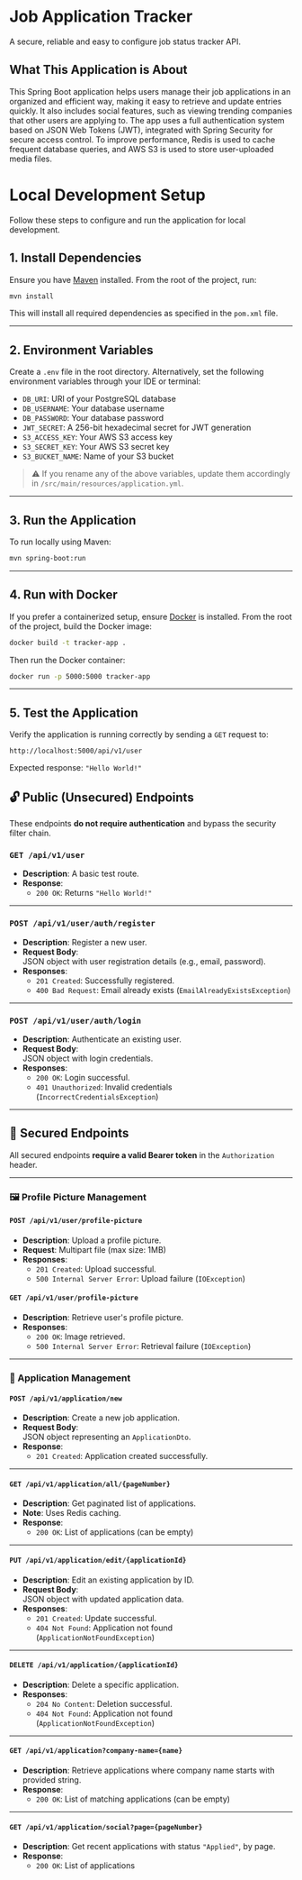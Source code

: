 # Job Application Tracker
A secure, reliable and easy to configure job status tracker API.
## What This Application is About
This Spring Boot application helps users manage their job applications in an organized and efficient way, making it easy to retrieve and update entries quickly. It also includes social features, such as viewing trending companies that other users are applying to. The app uses a full authentication system based on JSON Web Tokens (JWT), integrated with Spring Security for secure access control. To improve performance, Redis is used to cache frequent database queries, and AWS S3 is used to store user-uploaded media files.

# Local Development Setup

Follow these steps to configure and run the application for local development.

## 1. Install Dependencies

Ensure you have [Maven](https://maven.apache.org/) installed. From the root of the project, run:

```bash
mvn install
```

This will install all required dependencies as specified in the `pom.xml` file.

---

## 2. Environment Variables

Create a `.env` file in the root directory. Alternatively, set the following environment variables through your IDE or terminal:

- `DB_URI`: URI of your PostgreSQL database
- `DB_USERNAME`: Your database username
- `DB_PASSWORD`: Your database password
- `JWT_SECRET`: A 256-bit hexadecimal secret for JWT generation
- `S3_ACCESS_KEY`: Your AWS S3 access key
- `S3_SECRET_KEY`: Your AWS S3 secret key
- `S3_BUCKET_NAME`: Name of your S3 bucket

> ⚠️ If you rename any of the above variables, update them accordingly in `/src/main/resources/application.yml`.

---

## 3. Run the Application

To run locally using Maven:

```bash
mvn spring-boot:run
```

---

## 4. Run with Docker

If you prefer a containerized setup, ensure [Docker](https://www.docker.com/) is installed. From the root of the project, build the Docker image:

```bash
docker build -t tracker-app .
```

Then run the Docker container:

```bash
docker run -p 5000:5000 tracker-app
```

---

## 5. Test the Application

Verify the application is running correctly by sending a `GET` request to:

```
http://localhost:5000/api/v1/user
```

Expected response: `"Hello World!"`
## 🔓 Public (Unsecured) Endpoints

These endpoints **do not require authentication** and bypass the security filter chain.

### `GET /api/v1/user`
- **Description**: A basic test route.
- **Response**:
  - `200 OK`: Returns `"Hello World!"`

---

### `POST /api/v1/user/auth/register`
- **Description**: Register a new user.
- **Request Body**:  
  JSON object with user registration details (e.g., email, password).
- **Responses**:
  - `201 Created`: Successfully registered.
  - `400 Bad Request`: Email already exists (`EmailAlreadyExistsException`)

---

### `POST /api/v1/user/auth/login`
- **Description**: Authenticate an existing user.
- **Request Body**:  
  JSON object with login credentials.
- **Responses**:
  - `200 OK`: Login successful.
  - `401 Unauthorized`: Invalid credentials (`IncorrectCredentialsException`)

---

## 🔐 Secured Endpoints

All secured endpoints **require a valid Bearer token** in the `Authorization` header.

---

### 🖼 Profile Picture Management

#### `POST /api/v1/user/profile-picture`
- **Description**: Upload a profile picture.
- **Request**: Multipart file (max size: 1MB)
- **Responses**:
  - `201 Created`: Upload successful.
  - `500 Internal Server Error`: Upload failure (`IOException`)

#### `GET /api/v1/user/profile-picture`
- **Description**: Retrieve user's profile picture.
- **Responses**:
  - `200 OK`: Image retrieved.
  - `500 Internal Server Error`: Retrieval failure (`IOException`)

---

### 📄 Application Management

#### `POST /api/v1/application/new`
- **Description**: Create a new job application.
- **Request Body**:  
  JSON object representing an `ApplicationDto`.
- **Response**:
  - `201 Created`: Application created successfully.

---

#### `GET /api/v1/application/all/{pageNumber}`
- **Description**: Get paginated list of applications.
- **Note**: Uses Redis caching.
- **Response**:
  - `200 OK`: List of applications (can be empty)

---

#### `PUT /api/v1/application/edit/{applicationId}`
- **Description**: Edit an existing application by ID.
- **Request Body**:  
  JSON object with updated application data.
- **Responses**:
  - `201 Created`: Update successful.
  - `404 Not Found`: Application not found (`ApplicationNotFoundException`)

---

#### `DELETE /api/v1/application/{applicationId}`
- **Description**: Delete a specific application.
- **Responses**:
  - `204 No Content`: Deletion successful.
  - `404 Not Found`: Application not found (`ApplicationNotFoundException`)

---

#### `GET /api/v1/application?company-name={name}`
- **Description**: Retrieve applications where company name starts with provided string.
- **Response**:
  - `200 OK`: List of matching applications (can be empty)

---

#### `GET /api/v1/application/social?page={pageNumber}`
- **Description**: Get recent applications with status `"Applied"`, by page.
- **Response**:
  - `200 OK`: List of applications

